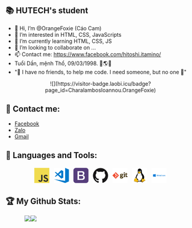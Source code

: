 ## 📚 HUTECH's student
- 👋 Hi, I’m @OrangeFoxie (Cáo Cam)
- 👀 I’m interested in HTML, CSS, JavaScripts
- 🌱 I’m currently learning HTML, CSS, JS
- 💞️ I’m looking to collaborate on ...
- 📫 Contact me: https://www.facebook.com/hitoshi.itamino/
- Tuổi Dần, mệnh Thổ, 09/03/1998. 🐅🌎🚀
- "🎵 I have no friends, to help me code. I need someone, but no one 🎵"

<p align="center">
  ![](https://visitor-badge.laobi.icu/badge?page_id=CharalambosIoannou.OrangeFoxie)
</p>

## 📲 Contact me:
- <a href="https://www.facebook.com/hitoshi.itamino/" target="_blank" rel="noopener noreferrer">Facebook</a>
- <a href="https://zalo.me/0325893888" target="_blank" rel="noopener noreferrer">Zalo</a>
- <a href="mailto:vinhphuc931998@gmail.com" target="_blank" rel="noopener noreferrer">Gmail</a>

## 🧰 Languages and Tools:
<p align="center">
  <img src="https://raw.githubusercontent.com/github/explore/80688e429a7d4ef2fca1e82350fe8e3517d3494d/topics/javascript/javascript.png" alt="Javascript" height="40" style="vertical-align:top; margin:4px">
  <img src="https://raw.githubusercontent.com/github/explore/80688e429a7d4ef2fca1e82350fe8e3517d3494d/topics/visual-studio-code/visual-studio-code.png" alt="VS Code" height="40" style="vertical-align:top; margin:4px">
  <img src="https://raw.githubusercontent.com/github/explore/80688e429a7d4ef2fca1e82350fe8e3517d3494d/topics/bootstrap/bootstrap.png" alt="Bootstrap" height="40" style="vertical-align:top; margin:4px">
  <img src="https://raw.githubusercontent.com/github/explore/78df643247d429f6cc873026c0622819ad797942/topics/github/github.png" alt="Github" height="40" style="vertical-align:top; margin:4px">
  <img src="https://raw.githubusercontent.com/github/explore/80688e429a7d4ef2fca1e82350fe8e3517d3494d/topics/git/git.png" alt="Git" height="40" style="vertical-align:top; margin:4px">
  <img src="https://raw.githubusercontent.com/github/explore/80688e429a7d4ef2fca1e82350fe8e3517d3494d/topics/linux/linux.png" alt="Linux" height="40" style="vertical-align:top; margin:4px" alt="Windows" height="40" style="vertical-align:top; margin:4px">
  <img src="https://raw.githubusercontent.com/github/explore/80688e429a7d4ef2fca1e82350fe8e3517d3494d/topics/windows/windows.png" alt="Windows" height="40" style="vertical-align:top; margin:4px">
</p>

## :trophy: My Github Stats:
<div style="margin-left:50px;">
  <a href="https://readme-stats-cfgj2cxdy.vercel.app/api?username=OrangeFoxie&count_private=true&show_icons=true&theme=algolia">
    <img  align="left" src="https://readme-stats-cfgj2cxdy.vercel.app/api?username=OrangeFoxie&count_private=true&show_icons=true&theme=algolia" /> </a>
  <a href="https://readme-stats-cfgj2cxdy.vercel.app/api/top-langs/?username=OrangeFoxie&hide=php&theme=algolia">
    <img align="left" src="https://readme-stats-cfgj2cxdy.vercel.app/api/top-langs/?username=OrangeFoxie&hide=php&theme=algolia" />  </a>
</div>









<!---
OrangeFoxie/OrangeFoxie is a ✨ special ✨ repository because its `README.md` (this file) appears on your GitHub profile.
You can click the Preview link to take a look at your changes.
--->
